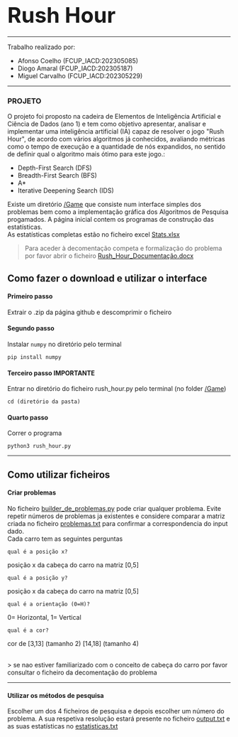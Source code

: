 # <font size="80">Rush Hour</font>
*******
Trabalho realizado por:

* Afonso Coelho (FCUP_IACD:202305085)
* Diogo Amaral (FCUP_IACD:202305187) 
* Miguel Carvalho (FCUP_IACD:202305229)

******
### PROJETO 
O projeto foi proposto na cadeira de Elementos de Inteligência Artificial e Ciência de Dados (ano 1) e tem como objetivo apresentar, analisar e implementar uma inteligência artificial (IA) capaz de resolver o jogo "Rush Hour", de acordo com vários algoritmos já conhecidos, avaliando métricas como o tempo de execução e a quantidade de nós expandidos, no sentido de definir qual o algoritmo mais ótimo para este jogo.:<br>

*  Depth-First Search (DFS)
* Breadth-First Search (BFS)
* A*
* Iterative Deepening Search (IDS)

Existe um diretório [/Game](/Game) que consiste num interface simples dos problemas bem como a implementação gráfica dos Algoritmos de Pesquisa progamados. A página inicial contem os programas de construção das estatísticas. <br>As estatísticas completas estão no ficheiro excel [Stats.xlsx](Stats.xlsx)

>Para aceder à decomentação competa e formalização do problema por favor abrir o ficheiro [Rush_Hour_Documentação.docx](Rush_Hour_Documentação.docx)


## Como fazer o download e utilizar o interface  
#### Primeiro passo 
Extrair o .zip da página github e descomprimir o ficheiro
#### Segundo passo 
Instalar `numpy` no diretório pelo terminal 
```
pip install numpy
```
#### Terceiro passo **IMPORTANTE** 
Entrar no diretório do ficheiro rush_hour.py pelo terminal (no folder [/Game](/Game)) 
```
cd (diretório da pasta)
```
#### Quarto passo 
Correr o programa 
```
python3 rush_hour.py
```
*****

## Como utilizar ficheiros

#### Criar problemas 
No ficheiro [builder_de_problemas.py](builder_de_problemas.py) pode criar qualquer problema. Evite repetir números de problemas ja existentes e considere comparar a matriz criada no ficheiro [problemas.txt](problemas.txt) para confirmar a correspondencia do input dado.<br>Cada carro tem as seguintes perguntas 


``` 
qual é a posição x? 
```
 posição x da cabeça do carro na matriz [0,5]
```
qual é a posição y?
``` 
posição x da cabeça do carro na matriz [0,5]
```
qual é a orientação (0=H)?
```
0= Horizontal, 1= Vertical
```
qual é a cor?
```
cor de [3,13] (tamanho 2) [14,18] (tamanho 4)

<br>
> se nao estiver familiarizado com o conceito de cabeça do carro por favor consultar o ficheiro da decomentação do problema
 
******

#### Utilizar os métodos de pesquisa 
Escolher um dos 4 ficheiros de pesquisa e  depois escolher um número do problema. A sua respetiva resolução estará presente no ficheiro [output.txt](output.txt) e as suas estatísticas no [estatisticas.txt](estatisticas.txt) 
